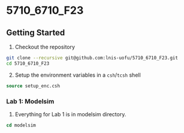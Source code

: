 # 5710_6710_F23

## Getting Started

1. Checkout the repository
```sh
git clone --recursive git@github.com:lnis-uofu/5710_6710_F23.git
cd 5710_6710_F23
```
2. Setup the environment variables in a `csh`/`tcsh` shell
```csh
source setup_enc.csh
```
### Lab 1: Modelsim
  1. Everything for Lab 1 is in modelsim directory.
```csh
cd modelsim
```

